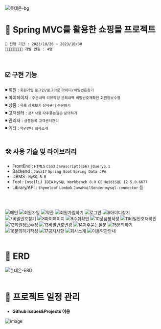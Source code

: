 ![롯데온-bg](https://github.com/oink24/LotteON/assets/136422103/54760429-de94-4cd6-8164-50517c0b74aa)
# 📌 Spring MVC를 활용한 쇼핑몰 프로젝트

    📆 진행 기간 : 2023/10/26 ~ 2023/10/30
    👨🏻‍👩🏻‍👧🏻‍👧🏻 개발 인원 : 4명
<br/>

## ☑️ 구현 기능
◾ 회원 : `회원가입` `로그인/로그아웃` `아이디/비밀번호찾기`  
◾ 마이페이지 : `주문내역` `리뷰작성` `문의내역` `비밀번호재확인` `회원정보수정`  
◾ 상품 : `목록` `상세보기` `장바구니` `주문하기`  
◾ 고객센터 : `공지사항` `자주묻는질문` `문의하기`  
◾ 관리자 : `상품등록` `고객센터관리`  
◾ 기타 : `약관안내` `회사소개`
<br/>
<br/>

## 🛠️ 사용 기술 및 라이브러리
- FrontEnd : `HTML5` `CSS3` `Javascript(ES6)` `jQuery3.1`
- Backend : `Java17` `Spring Boot` `Spring Data JPA`
- DBMS : `MySQL8.0`
- Tool : `IntelliJ IDEA` `MySQL Workbench 8.0 CE` `HeidiSQL 12.5.0.6677`
- Library/API : `thymeleaf` `Lombok` `JavaMailSender` `mysql-connector` 등
<br/>
<br/>

![메인](https://github.com/oink24/LotteON/assets/136422103/24264480-beb1-40eb-bd40-4e5db164fcca)
![회원가입](https://github.com/oink24/LotteON/assets/136422103/59c5e347-e528-4b21-9b21-0ad3fb24288c)
![약관](https://github.com/oink24/LotteON/assets/136422103/48a124ca-2037-47b8-97a5-ab4cf97026f1)
![회원가입하기](https://github.com/oink24/LotteON/assets/136422103/4a342730-c13a-468f-8a34-8ceaea7a57d9)
![로그인](https://github.com/oink24/LotteON/assets/136422103/dfaa5705-f92c-4a14-bdda-26e5a91d5713)
![6아이디찾기](https://github.com/oink24/LotteON/assets/136422103/9913ed03-8993-4d28-8d52-fb7fc8a08c86)
![7비밀번호찾기](https://github.com/oink24/LotteON/assets/136422103/59447144-1928-4bcd-9a34-430c74068ddb)
![8마이페이지](https://github.com/oink24/LotteON/assets/136422103/fcde10c0-b067-4fb2-852c-67c4a0bf39d4)
![9수취확인](https://github.com/oink24/LotteON/assets/136422103/5d1ef752-b32d-40f1-bb0e-e00c78179652)
![10상품평작성](https://github.com/oink24/LotteON/assets/136422103/dba9f3b8-f09f-417a-b1e0-5396a3c0f964)
![11비밀번호재확인](https://github.com/oink24/LotteON/assets/136422103/b9899d60-c011-4010-9d05-8aa53b259905)
![12회원정보수정](https://github.com/oink24/LotteON/assets/136422103/9ddbcf42-25f8-4994-af1e-8170898c5598)
![13비밀번호변경](https://github.com/oink24/LotteON/assets/136422103/95998cea-5304-4fc1-8126-b48ce8944c33)
![14자주묻는질문](https://github.com/oink24/LotteON/assets/136422103/a372d935-9937-45b2-a0b8-e6358c14e3de)
![15문의하기](https://github.com/oink24/LotteON/assets/136422103/08c70d22-719e-466d-9a9d-d1465a120167)
![16문의하기작성](https://github.com/oink24/LotteON/assets/136422103/ec2606ab-10f5-4dab-be62-26971000997c)
![17공지사항](https://github.com/oink24/LotteON/assets/136422103/a9a0a587-0e6c-48e8-919a-290766c06d1d)
![회사소개](https://github.com/oink24/LotteON/assets/136422103/41b28a78-c898-4264-a374-beb1f48ba2a0)
![이용약관안내](https://github.com/oink24/LotteON/assets/136422103/13016239-559b-4265-858a-64d5280cfa6c)
<br/>
<br/>

# 📶 ERD
![롯데온-ERD](https://github.com/oink24/LotteON/assets/136422103/7a6b7b97-d1b9-465e-94b7-e81e2ccf09b4)
<br/>
<br/>

# 📆 프로젝트 일정 관리
- **Github Issues&Projects 이용**

![image](https://github.com/oink24/LotteON/assets/136422103/70eb6a9e-1b09-41f1-995a-ab8a43eadd85)
